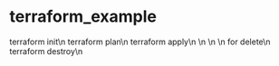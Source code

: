 # terraform_example

terraform init\n
terraform plan\n
terraform apply\n
\n
\n
\n
for delete\n
terraform destroy\n

